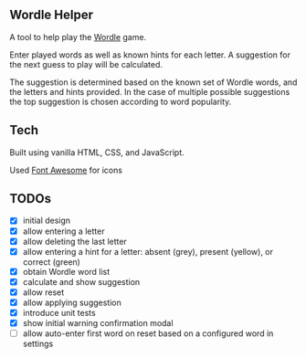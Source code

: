 ## Wordle Helper

A tool to help play the [Wordle](https://www.powerlanguage.co.uk/wordle/) game.

Enter played words as well as known hints for each letter.  A suggestion for the next guess to play will be calculated.

The suggestion is determined based on the known set of Wordle words, and the letters and hints provided. In the case of multiple possible suggestions the top suggestion is chosen according to word popularity.

## Tech
Built using vanilla HTML, CSS, and JavaScript. 

Used [Font Awesome](https://fontawesome.com/) for icons  

## TODOs
* [x] initial design
* [x] allow entering a letter
* [x] allow deleting the last letter
* [x] allow entering a hint for a letter: absent (grey), present (yellow), or correct (green)
* [x] obtain Wordle word list
* [x] calculate and show suggestion
* [x] allow reset
* [x] allow applying suggestion
* [x] introduce unit tests  
* [x] show initial warning confirmation modal
* [ ] allow auto-enter first word on reset based on a configured word in settings
